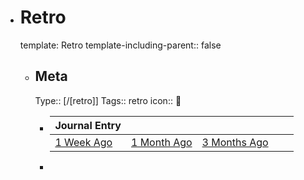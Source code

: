 - # Retro
  template: Retro
  template-including-parent:: false
	- ## Meta
	  Type:: [/[retro]]
	  Tags:: retro
	  icon:: 📅
		- |Journal Entry|||||
		  |--|--|--|--|--|
		  |[1 Week Ago](<%1 Week Ago%>)|[1 Month Ago](<%4 Weeks Ago%>)|[3 Months Ago](<%12 Weeks Ago%>)|||
		-